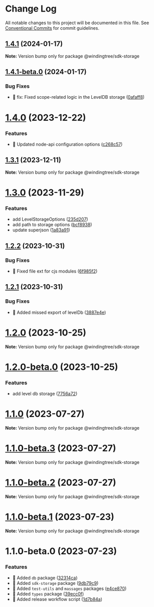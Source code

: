 # Change Log

All notable changes to this project will be documented in this file.
See [Conventional Commits](https://conventionalcommits.org) for commit guidelines.

## [1.4.1](https://github.com/windingtree/sdk/compare/@windingtree/sdk-storage@1.4.1-beta.0...@windingtree/sdk-storage@1.4.1) (2024-01-17)

**Note:** Version bump only for package @windingtree/sdk-storage

## [1.4.1-beta.0](https://github.com/windingtree/sdk/compare/@windingtree/sdk-storage@1.4.0...@windingtree/sdk-storage@1.4.1-beta.0) (2024-01-17)

### Bug Fixes

- 🐛 fix: Fixed scope-related logic in the LevelDB storage ([0afaff8](https://github.com/windingtree/sdk/commit/0afaff8ad44cf92eeeed44b872ce99732f821ef7))

# [1.4.0](https://github.com/windingtree/sdk/compare/@windingtree/sdk-storage@1.3.1...@windingtree/sdk-storage@1.4.0) (2023-12-22)

### Features

- 🎸 Updated node-api configuration options ([c268c57](https://github.com/windingtree/sdk/commit/c268c57a1624a3a19d46c6693ae0cd5389505a63))

## [1.3.1](https://github.com/windingtree/sdk/compare/@windingtree/sdk-storage@1.3.0...@windingtree/sdk-storage@1.3.1) (2023-12-11)

**Note:** Version bump only for package @windingtree/sdk-storage

# [1.3.0](https://github.com/windingtree/sdk/compare/@windingtree/sdk-storage@1.2.2...@windingtree/sdk-storage@1.3.0) (2023-11-29)

### Features

- add LevelStorageOptions ([235d207](https://github.com/windingtree/sdk/commit/235d207d77c0ea90a084a36bfa362b50e6bc0159))
- add path to storage options ([bcf8938](https://github.com/windingtree/sdk/commit/bcf89389a6808bdf0bd32761417867d021951c40))
- update superjson ([1a83a91](https://github.com/windingtree/sdk/commit/1a83a91e8467c6cddbb15c67d08cbe30fb6d9633))

## [1.2.2](https://github.com/windingtree/sdk/compare/@windingtree/sdk-storage@1.2.1...@windingtree/sdk-storage@1.2.2) (2023-10-31)

### Bug Fixes

- 🐛 Fixed file ext for cjs modules ([6f985f2](https://github.com/windingtree/sdk/commit/6f985f2a6b076abdf145176d5036fe89267f2c5a))

## [1.2.1](https://github.com/windingtree/sdk/compare/@windingtree/sdk-storage@1.2.0...@windingtree/sdk-storage@1.2.1) (2023-10-31)

### Bug Fixes

- 🐛 Added missed export of levelDb ([3887e4e](https://github.com/windingtree/sdk/commit/3887e4ec665e2aafca2c7f2b503cb5a23d4680fe))

# [1.2.0](https://github.com/windingtree/sdk/compare/@windingtree/sdk-storage@1.2.0-beta.0...@windingtree/sdk-storage@1.2.0) (2023-10-25)

**Note:** Version bump only for package @windingtree/sdk-storage

# [1.2.0-beta.0](https://github.com/windingtree/sdk/compare/@windingtree/sdk-storage@1.1.0...@windingtree/sdk-storage@1.2.0-beta.0) (2023-10-25)

### Features

- add level db storage ([7756a72](https://github.com/windingtree/sdk/commit/7756a720dd59e22183c758fa3845c637978a91a9))

# [1.1.0](https://github.com/windingtree/sdk/compare/@windingtree/sdk-storage@1.1.0-beta.3...@windingtree/sdk-storage@1.1.0) (2023-07-27)

**Note:** Version bump only for package @windingtree/sdk-storage

# [1.1.0-beta.3](https://github.com/windingtree/sdk/compare/@windingtree/sdk-storage@1.1.0-beta.2...@windingtree/sdk-storage@1.1.0-beta.3) (2023-07-27)

**Note:** Version bump only for package @windingtree/sdk-storage

# [1.1.0-beta.2](https://github.com/windingtree/sdk/compare/@windingtree/sdk-storage@1.1.0-beta.1...@windingtree/sdk-storage@1.1.0-beta.2) (2023-07-27)

**Note:** Version bump only for package @windingtree/sdk-storage

# [1.1.0-beta.1](https://github.com/windingtree/sdk/compare/@windingtree/sdk-storage@1.1.0-beta.0...@windingtree/sdk-storage@1.1.0-beta.1) (2023-07-23)

**Note:** Version bump only for package @windingtree/sdk-storage

# 1.1.0-beta.0 (2023-07-23)

### Features

- 🎸 Added `db` package ([32314ca](https://github.com/windingtree/sdk/commit/32314cab0a193a3a7ed348c89873e7de07ab39fa))
- 🎸 Added `sdk-storage` package ([9db79c9](https://github.com/windingtree/sdk/commit/9db79c9718f107320dbcda262df8907e346ab979))
- 🎸 Added `test-utils` and `massages` packages ([e4ce870](https://github.com/windingtree/sdk/commit/e4ce8700bc488db01e507db543dbd85ceb89a77e))
- 🎸 Added `types` package ([39ecc0f](https://github.com/windingtree/sdk/commit/39ecc0f8d2cab176bd46f5a203e07682d17e799f))
- 🎸 Added release workflow script ([1d7b84a](https://github.com/windingtree/sdk/commit/1d7b84a3623848c449522c0bb2af2c5f114c8a0a))
